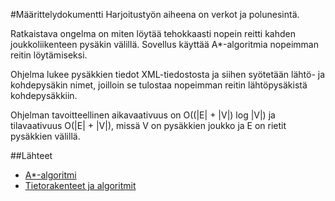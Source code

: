 #Määrittelydokumentti
Harjoitustyön aiheena on verkot ja polunesintä.

Ratkaistava ongelma on miten löytää tehokkaasti nopein reitti kahden joukkoliikenteen pysäkin välillä. Sovellus käyttää A*-algoritmia nopeimman reitin löytämiseksi. 

Ohjelma lukee pysäkkien tiedot XML-tiedostosta ja siihen syötetään lähtö- ja kohdepysäkin nimet, joilloin se tulostaa nopeimman reitin lähtöpysäkistä kohdepysäkkiin.

Ohjelman tavoitteellinen aikavaativuus on O((|E| + |V|) log |V|) ja tilavaativuus O(|E| + |V|), missä V on pysäkkien joukko ja E on rietit pysäkkien välillä.

##Lähteet
- [A*-algoritmi](http://theory.stanford.edu/~amitp/GameProgramming/AStarComparison.html)
- [Tietorakenteet ja algoritmit](http://www.cs.helsinki.fi/u/floreen/tira2014/tira.pdf)
